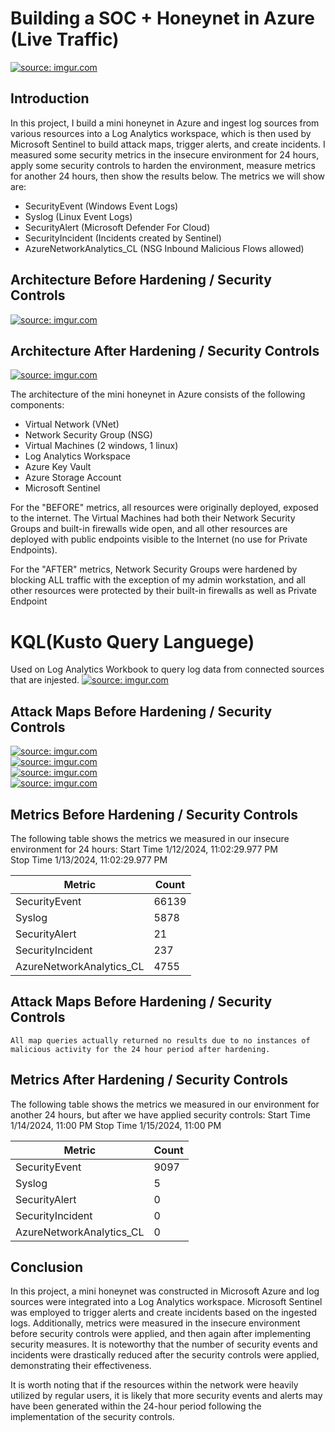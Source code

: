 # Building a SOC + Honeynet in Azure (Live Traffic)
<a href="https://imgur.com/KTYSwZJ"><img src="https://i.imgur.com//KTYSwZJ.png" title="source: imgur.com" /></a>

## Introduction

In this project, I build a mini honeynet in Azure and ingest log sources from various resources into a Log Analytics workspace, which is then used by Microsoft Sentinel to build attack maps, trigger alerts, and create incidents. I measured some security metrics in the insecure environment for 24 hours, apply some security controls to harden the environment, measure metrics for another 24 hours, then show the results below. The metrics we will show are:

- SecurityEvent (Windows Event Logs)
- Syslog (Linux Event Logs)
- SecurityAlert (Microsoft Defender For Cloud)
- SecurityIncident (Incidents created by Sentinel)
- AzureNetworkAnalytics_CL (NSG Inbound Malicious Flows allowed)

## Architecture Before Hardening / Security Controls
<a href="https://imgur.com/oURrFxS"><img src="https://i.imgur.com/oURrFxS.png" title="source: imgur.com" /></a><br>

## Architecture After Hardening / Security Controls
<a href="https://imgur.com/meQ3hpt"><img src="https://i.imgur.com/meQ3hpt.png" title="source: imgur.com" /></a><br>

The architecture of the mini honeynet in Azure consists of the following components:

- Virtual Network (VNet)
- Network Security Group (NSG)
- Virtual Machines (2 windows, 1 linux)
- Log Analytics Workspace
- Azure Key Vault
- Azure Storage Account
- Microsoft Sentinel

For the "BEFORE" metrics, all resources were originally deployed, exposed to the internet. The Virtual Machines had both their Network Security Groups and built-in firewalls wide open, and all other resources are deployed with public endpoints visible to the Internet (no use for Private Endpoints).

For the "AFTER" metrics, Network Security Groups were hardened by blocking ALL traffic with the exception of my admin workstation, and all other resources were protected by their built-in firewalls as well as Private Endpoint

<h1>KQL(Kusto Query Languege)</h1>Used on Log Analytics Workbook to query log data from connected sources that are injested.
<a href="https://imgur.com/dniWa75"><img src="https://i.imgur.com/dniWa75.png" title="source: imgur.com" /></a><br>

## Attack Maps Before Hardening / Security Controls

<a href="https://imgur.com/kdOK7gI"><img src="https://i.imgur.com/kdOK7gI.png" title="source: imgur.com" /></a><br>
<a href="https://imgur.com/4LAbtdo"><img src="https://i.imgur.com/4LAbtdo.png" title="source: imgur.com" /></a><br>
<a href="https://imgur.com/nB6Qqih"><img src="https://i.imgur.com/nB6Qqih.png" title="source: imgur.com" /></a><br>
<a href="https://imgur.com/0rXRTXu"><img src="https://i.imgur.com/0rXRTXu.png" title="source: imgur.com" /></a><br>

## Metrics Before Hardening / Security Controls

The following table shows the metrics we measured in our insecure environment for 24 hours:
Start Time 1/12/2024, 11:02:29.977 PM		
Stop Time 1/13/2024, 11:02:29.977 PM

| Metric                   | Count
| ------------------------ | -----
| SecurityEvent            | 66139
| Syslog                   | 5878
| SecurityAlert            | 21
| SecurityIncident         | 237
| AzureNetworkAnalytics_CL | 4755

## Attack Maps Before Hardening / Security Controls

```All map queries actually returned no results due to no instances of malicious activity for the 24 hour period after hardening.```

## Metrics After Hardening / Security Controls

The following table shows the metrics we measured in our environment for another 24 hours, but after we have applied security controls:
Start Time 1/14/2024, 11:00 PM
Stop Time	1/15/2024, 11:00 PM

| Metric                   | Count
| ------------------------ | -----
| SecurityEvent            | 9097
| Syslog                   | 5
| SecurityAlert            | 0
| SecurityIncident         | 0
| AzureNetworkAnalytics_CL | 0

## Conclusion

In this project, a mini honeynet was constructed in Microsoft Azure and log sources were integrated into a Log Analytics workspace. Microsoft Sentinel was employed to trigger alerts and create incidents based on the ingested logs. Additionally, metrics were measured in the insecure environment before security controls were applied, and then again after implementing security measures. It is noteworthy that the number of security events and incidents were drastically reduced after the security controls were applied, demonstrating their effectiveness.

It is worth noting that if the resources within the network were heavily utilized by regular users, it is likely that more security events and alerts may have been generated within the 24-hour period following the implementation of the security controls.



